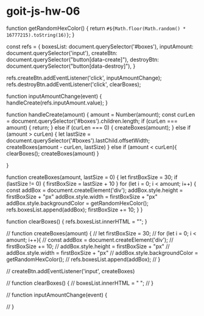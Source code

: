 # goit-js-hw-06

function getRandomHexColor() {
return `#${Math.floor(Math.random() * 16777215).toString(16)}`;
}

const refs = {
boxesList: document.querySelector('#boxes'),
inputAmount: document.querySelector('input'),
createBtn: document.querySelector("button[data-create]"),
destroyBtn: document.querySelector("button[data-destroy]"),
}

refs.createBtn.addEventListener('click', inputAmountChange);
refs.destroyBtn.addEventListener('click', clearBoxes);

function inputAmountChange(event) {
handleCreate(refs.inputAmount.value);
}

function handleCreate(amount) {
amount = Number(amount);
const curLen = document.querySelector('#boxes').children.length;
if (curLen === amount) {
return;
} else if (curLen === 0) {
createBoxes(amount);
} else if (amount > curLen) {
let lastSize = document.querySelector('#boxes').lastChild.offsetWidth;
createBoxes(amount - curLen, lastSize)
} else if (amount < curLen){
clearBoxes();
createBoxes(amount)
}

}

function createBoxes(amount, lastSize = 0) {
let firstBoxSize = 30;
if (lastSize != 0) {
firstBoxSize = lastSize + 10
}
for (let i = 0; i < amount; i++) {
const addBox = document.createElement('div');
addBox.style.height = firstBoxSize + "px"
addBox.style.width = firstBoxSize + "px"
addBox.style.backgroundColor = getRandomHexColor();
refs.boxesList.append(addBox);
firstBoxSize += 10;
}
}

function clearBoxes() {
refs.boxesList.innerHTML = "";
}

// function createBoxes(amount) {
// let firstBoxSize = 30;
// for (let i = 0; i < amount; i++){
// const addBox = document.createElement('div');
// firstBoxSize += 10;
// addBox.style.height = firstBoxSize + "px"
// addBox.style.width = firstBoxSize + "px"
// addBox.style.backgroundColor = getRandomHexColor();
// refs.boxesList.append(addBox);
// }

// createBtn.addEventListener('input', createBoxes)

// function clearBoxes() {
// boxesList.innerHTML = " ";
// }

// function inputAmountChange(event) {

// }
